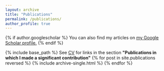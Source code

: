 ```yaml
---
layout: archive
title: "Publications"
permalink: /publications/
author_profile: true
---
```


{% if author.googlescholar %}
  You can also find my articles on <u><a href="{{author.googlescholar}}">my Google Scholar profile</a>.</u>
{% endif %}

{% include base_path %}
 See [CV](https://stevereyes01.github.io/cv/) for links in the section **"Publications in which I made a significant contribution"**
{% for post in site.publications reversed %}
  {% include archive-single.html %}
{% endfor %}
